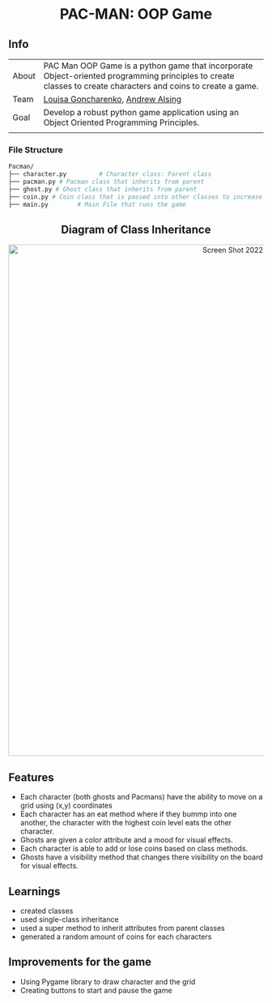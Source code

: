 <div align="center">

# PAC-MAN: OOP Game

</div>

## Info

|       |                                                                                                                                                                                                     |
| ----- | --------------------------------------------------------------------------------------------------------------------------------------------------------------------------------------------------- |
| About | PAC Man OOP Game is a python game that incorporate Object-oriented programming principles to create classes to create characters and coins to create a game.                                                                                   |
| Team  | [Louisa Goncharenko](https://github.com/lougoncharenko), [Andrew Alsing](https://github.com/Andrew32A)
| Goal  | Develop a robust python game application using an Object Oriented Programming Principles.                                                                                                               |
|       |                                                                                                                                                                                                     |




### File Structure

```sh
Pacman/
├── character.py         # Character class: Parent class
├── pacman.py # Pacman class that inherits from parent
├── ghost.py # Ghost class that inherits from parent
├── coin.py # Coin class that is passed into other classes to increase coin levels.
├── main.py        # Main File that runs the game
```

<div align="center">
  
## Diagram of Class Inheritance 

<img width="1009" alt="Screen Shot 2022-11-30 at 6 53 45 PM" src="https://user-images.githubusercontent.com/93098869/204934501-31016072-395e-4b98-9fe2-2f8356a856d1.png">
</div>

## Features
- Each character (both ghosts and Pacmans) have the ability to move on a grid using (x,y) coordinates
- Each character has an eat method where if they bummp into one another, the character with the highest coin level eats the other character.
- Ghosts are given a color attribute and a mood for visual effects.
- Each character is able to add or lose coins based on class methods.
- Ghosts have a visibility method that changes there visibility on the board for visual effects.


## Learnings
- created classes
- used single-class inheritance
- used a super method to inherit attributes from parent classes
- generated a random amount of coins for each characters

## Improvements for the game
- Using Pygame library to draw character and the grid
- Creating buttons to start and pause the game
